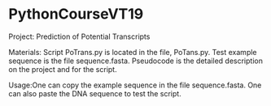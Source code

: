 # PythonCourseVT19

Project: Prediction of Potential Transcripts

Materials: Script PoTrans.py is located in the file, PoTans.py.
           Test example sequence is the file sequence.fasta.
           Pseudocode is the detailed description on the project and for the script.

Usage:One can copy the example sequence in the file sequence.fasta.
      One can also paste the DNA sequence to test the script.

